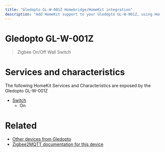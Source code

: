 ```yaml
---
title: "Gledopto GL-W-001Z Homebridge/HomeKit integration"
description: "Add HomeKit support to your Gledopto GL-W-001Z, using Homebridge, Zigbee2MQTT and homebridge-z2m."
---
```

<!---
This file has been GENERATED using src/docgen/docgen.ts
DO NOT EDIT THIS FILE MANUALLY!
-->
# Gledopto GL-W-001Z
> Zigbee On/Off Wall Switch


# Services and characteristics
The following HomeKit Services and Characteristics are exposed by
the Gledopto GL-W-001Z

* [Switch](../../switch.md)
  * On


# Related
* [Other devices from Gledopto](../index.md#gledopto)
* [Zigbee2MQTT documentation for this device](https://www.zigbee2mqtt.io/devices/GL-W-001Z.html)
